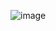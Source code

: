 ![image](https://github.com/DanMurloc/SnakeDesktopJava/assets/72932517/b1ebe8b1-7036-4dc4-90e7-0c9f32251703)
